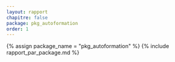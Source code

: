 ```yaml
---
layout: rapport
chapitre: false
package: pkg_autoformation
order: 1
---
```


{% assign package_name = "pkg_autoformation" %}
{% include rapport_par_package.md %}